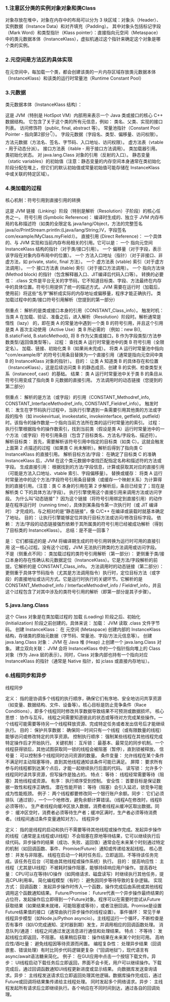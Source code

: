 ### 1.注意区分类的实例对象对象和类Class
对象存放在堆中，对象在内存中的布局可以分为 3 块区域：对象头（Header）、实例数据（Instance Data）和对齐填充（Padding）。
其中对象头包括标记字段（Mark Word）和类型指针（Klass pointer）：直接指向元空间（Metaspace）中的类元数据本体（InstanceKlass），虚拟机通过这个指针来确定这个对象是哪个类的实例。
### 2.元空间是方法区的具体实现
在元空间中，每加载一个类，都会创建该类的一片内存区域存放类元数据本体（InstanceKlass）和该类的运行时常量池（Runtime Constant Pool）
### 3.元数据
类元数据本体（InstanceKlass 结构）：

这是 JVM（特别是 HotSpot VM）内部用来表示一个 Java 类或接口的核心 C++ 数据结构。
它包含了关于这个类的所有元信息，例如：
类名、父类、实现的接口列表。
访问修饰符（public, final, abstract 等）。
常量池指针（Constant Pool Pointer - 指向第2部分👇）。
字段元数据（字段名、类型、偏移量、访问权限）。
方法元数据（方法名、签名、字节码、入口地址、访问权限）。
虚方法表（vtable - 用于动态分派）。
接口方法表（itable - 用于接口方法调用）。
类加载器引用。
类初始化状态。
对 java.lang.Class 对象的引用（反射的入口）。
静态变量（static variables）的初始值（注意：静态变量的内存空间本身通常在类初始化阶段分配在堆上，但它们的默认初始值或常量初始值可能存储在 InstanceKlass 中或关联的特定区域）。
### 4.类加载的过程
核心机制：符号引用到直接引用的转换

这是 JVM 链接（Linking）阶段（特别是解析（Resolution）子阶段）的核心任务之一。
符号引用 (Symbolic Reference)： 编译时生成的、独立于 JVM 内存布局的名称描述符（如类的全限定名 java/lang/Object，方法的完整签名 java/io/PrintStream.println:(Ljava/lang/String;)V，字段签名 com/example/MyClass.myField:I）。
直接引用 (Direct Reference)： 一个具体的、与 JVM 实现和当前内存布局相关的引用。它可以是：
一个 指向元空间 InstanceKlass 结构的指针（对于类/接口引用）。
一个 偏移量（对于字段，表示该字段在对象内存布局中的位置）。
一个 方法入口地址（指针）（对于非接口、非虚方法，如 private, static, final 方法）。
一个 虚方法表 (vtable) 索引（对于虚方法调用）。
一个 接口方法表 (itable) 索引（对于接口方法调用）。
一个 指向方法块 (Method block) 的指针（包含解释器入口、JIT编译后代码入口等）。
转换的必要性： .class 文件是平台无关的字节码，它不知道目标类、字段、方法最终在内存中的具体位置。符号引用提供了统一的描述方式。JVM 需要在运行时（加载后，使用前）将这些“名字”解析成实际的内存地址或偏移量，程序才能正确执行。
类加载过程中的类/接口符号引用解析（您提到的第一部分）

侧重点： 解析的是类或接口本身的引用（CONSTANT_Class_info）。
触发时机： 当类 A 在加载、验证、准备之后，进入解析（Resolution）阶段时。解析通常是惰性（lazy） 的，即在类 A 的常量池中遇到一个类 B 的符号引用，并且这个引用是类 A 首次主动使用（Active Use）类 B 所必需的
（例如：new B(), B.staticField, B.staticMethod(), 将 B 作为父类或接口，B 作为字段类型/方法参数类型/返回值类型等）。
过程：
查找类 A 运行时常量池中的类 B 符号引用（全限定名）。
加载、链接、初始化类 B（如果尚未完成）。
将类 A 运行时常量池中指向 "com/example/B" 的符号引用条目替换为一个直接引用（通常是指向元空间中类 B 的 InstanceKlass 对象的指针）。
目的： 让类 A 知道类 B 的具体存在和位置（InstanceKlass），这是后续访问类 B 的静态成员、创建 B 的实例、检查类型关系（instanceof, cast）的基础。
结果： 类 A 运行时常量池中关于类 B 的条目从符号引用变成了指向类 B 元数据的直接引用。
方法调用时的动态链接（您提到的第二部分）

侧重点： 解析的是方法（或字段）的引用（CONSTANT_Methodref_info, CONSTANT_InterfaceMethodref_info, CONSTANT_Fieldref_info）。
触发时机： 发生在字节码执行过程中，当执行引擎遇到一条需要引用其他类的方法或字段的指令（如 invokevirtual, invokestatic, invokeinterface, getfield, putfield）时。该指令的操作数是一个指向当前方法所在类的运行时常量池的索引。
过程：
执行引擎根据指令的操作数索引，找到当前类（假设是类 A）运行时常量池中的一个方法（或字段）符号引用条目（包含了目标类名、方法名/字段名、描述符）。
解析目标类： 首先，需要解析该符号引用中指定的目标类（如类 C）。这就会触发上面第 2 点描述的过程（如果类 C 尚未解析）。解析后得到了指向类 C InstanceKlass 的直接引用。
解析目标方法/字段： 在确定了目标类 C 的准确 InstanceKlass 后，JVM 在这个类元数据中查找匹配指定名称和描述符的方法或字段。
生成直接引用： 根据找到的方法/字段信息，计算或获取其对应的直接引用（可能是方法入口地址、vtable 索引、字段偏移量）。
替换或缓存： 将类 A 运行时常量池中的这个方法/字段符号引用条目替换（或缓存一个映射关系）为计算得到的直接引用。（注意：类 C 本身的引用在第 2 步解析后，条目已经变了；现在是解析类 C 下的具体方法/字段）。
执行引擎使用这个直接引用来调用方法或访问字段。
为什么叫“动态链接”？ 因为这个链接（将符号引用绑定到直接引用）的动作是在程序运行时（running time），具体到某条指令第一次执行时（或 JIT 编译时） 才完成的。与之相对的是“静态链接”，像 C/C++ 在编译或装载时就基本确定了地址。
目的： 让执行引擎能够定位并执行目标方法或访问/修改目标字段。
依赖： 方法/字段的动态链接强烈依赖于其所属类的符号引用已经被成功解析（得到了目标类的 InstanceKlass）。
总结：是不是一回事？

是： 它们都描述的是 JVM 将编译期生成的符号引用转换为运行时可用的直接引用 这一核心过程。没有这个过程，JVM 无法执行跨类的方法调用或访问字段。
不是（侧重点不同）：
类加载过程的类符号引用解析（第一部分）： 更侧重于类/接口本身的存在性确认和元数据定位（InstanceKlass）。它是方法/字段解析的前提。它解析的是 CONSTANT_Class_info。
方法调用时的动态链接（第二部分）： 更侧重于具体字节码指令（尤其是方法调用指令）执行时，定位目标方法（或字段）的直接地址或访问方式。它是运行时执行的关键环节。它解析的是
CONSTANT_Methodref_info / InterfaceMethodref_info / Fieldref_info，并且这个过程包含了对其中涉及的类符号引用的解析（即第一部分是其子步骤）。


### 5.java.lang.Class
这个 Class 对象是在类加载过程的 加载 (Loading) 阶段之后、初始化 (Initialization) 阶段之前创建的。具体来说：
加载： JVM 读取 .class 文件字节码。
创建 InstanceKlass： 在 元空间 (Metaspace) 创建内部的 InstanceKlass 结构，存储类的原始元数据（字节码、常量池、字段/方法元信息等）。
创建 java.lang.Class 对象： JVM 在 Java 堆 (Heap) 上创建一个 java.lang.Class 对象。
建立双向关联： JVM 会将 InstanceKlass 中的一个指针指向堆上的 Class 对象（作为 Java 层的表示）。同时，Class 对象内部也持有一个指向对应 InstanceKlass 的指针（通常是 Native 指针，如 jclass 或直接内存地址）。

### 6.线程同步和异步
线程同步

定义： 指的是协调多个线程的执行顺序，确保它们有序地、安全地访问共享资源（如变量、数据结构、文件、设备等）。核心目标是防止竞争条件（Race Conditions），即多个线程同时修改共享数据导致结果不可预测或数据损坏。
核心思想： 协作与互斥。 线程之间需要知道彼此的状态或等待对方完成某些操作。一个线程可能需要等待另一个线程释放资源、完成特定任务或者发出信号后才能继续执行。
目的：
保护共享数据： 确保同一时间只有一个线程（或有限数量的线程）能够访问或修改特定的共享资源。
控制执行顺序： 强制某些线程在其他线程完成特定操作后才开始执行。
关键机制：
互斥锁： 最基本、最常见的同步机制。一个线程获得锁后，其他试图获取同一锁的线程会被阻塞（暂停），直到锁被释放。
信号量： 可以控制多个线程同时访问资源的数量。
条件变量： 允许线程在某个条件不满足时主动阻塞等待，直到其他线程通知该条件可能已满足。
屏障： 要求所有参与的线程都到达某个点后，才能一起继续执行后面的代码。
读写锁： 允许多个线程同时读共享资源，但写操作是独占的。
特点：
等待： 线程经常需要等待（阻塞）其他线程或资源。
有序： 执行顺序受到控制。
安全性： 首要目标是保证数据一致性和程序正确性。
潜在性能开销： 等待（阻塞）会引入延迟，锁竞争可能成为性能瓶颈。
例子：
两个线程都要修改同一个银行账户余额。同步： 它们必须排队（通过锁），一个一个地修改，避免余额计算错误。（线程A在修改时，线程B必须等待）。
生产者线程向缓冲区放入数据，消费者线程从缓冲区取出数据。同步： 缓冲区空时，消费者必须等待生产者；缓冲区满时，生产者必须等待消费者。（线程间通过条件变量通知对方）。
线程异步

定义： 指的是线程的启动和执行不需要等待其他线程或操作完成。发起异步操作的线程（通常是主线程或UI线程）不会阻塞在原地等待结果，它可以继续执行后续代码。异步操作的结果（成功、失败、返回值）通常会在未来某个时刻通过特定的机制（如回调函数、事件、Promise/Future）通知或传递给发起线程。
核心思想： 并发与非阻塞。 线程在启动一个耗时任务后，立即返回，不等待该任务完成。该任务在后台（可能由其他线程或操作系统）执行。
目的：
提高响应性： 主线程（尤其是UI线程）不被耗时操作阻塞，能够持续响应用户操作。
提高吞吐量： CPU可以在等待I/O操作（如网络请求、磁盘读写）时继续执行其他任务，提高CPU利用率。
简化编程模型（有时）： 避免因同步等待导致的复杂逻辑。
实现方式：
回调函数： 发起异步操作时传入一个函数，操作完成后由系统或其他线程调用这个函数通知结果。
Future/Promise： Future代表一个异步操作最终结果的占位符，发起操作后立即得到一个Future对象。程序可以在需要时尝试从Future获取结果（如果结果未就绪，可能阻塞或等待），或者注册回调。Promise是设置Future结果值的接口（通常由执行异步操作的线程设置）。
事件循环： 常见于单线程异步模型（如Node.js/Python asyncio）。主线程运行一个循环，不断检查是否有事件（如I/O完成通知、定时器到期）发生，并调用相应的回调函数处理。
消息队列/通道： 线程之间通过发送消息进行通信和处理结果。
特点：
不等待： 发起线程立即返回，不阻塞。
结果稍后获取： 操作结果在未来某个时刻可用。
高响应性/吞吐量： 避免线程因等待资源而闲置。
编程复杂性： 处理异步结果（回调嵌套、错误处理）有时比同步代码逻辑更复杂（“回调地狱”），现代语言有async/await语法糖来简化。
例子：
在GUI应用中点击一个按钮下载文件。异步： UI线程启动下载任务后立即返回，界面不会卡死，用户可以继续操作。下载完成后，通过回调函数通知UI线程更新进度或显示结果。
向数据库发送查询请求。异步： 主线程发送请求后立即返回处理其他逻辑。数据库操作完成后，通过Future或回调将结果集传递给主线程处理。
同时发起多个网络请求。异步： 主线程发起所有请求后立即继续执行。各个响应在不同时间到达，通过各自的回调处理。
